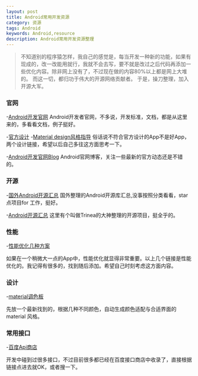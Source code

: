 ```yaml
---
layout: post
title: Android常用开发资源
category: 资源
tags: Android
keywords: Android,resource
description: Android常用开发资源整理
---
```


> 不知道别的程序猿怎样，我自己的感觉是，每当开发一种新的功能，如果有现成的，改一改能用就行，我就不会去写，要不就是改过之后代码再添加一些优化内容。除非网上没有了，不过现在做的内容80%以上都是网上大堆的。  而这一切，都归功于伟大的开源网络贡献者。 于是，操刀整理，加入开源大军。

### 官网
-<a href="http://developer.android.com/index.html">Android开发官网</a>
Android开发者官网，不多说，开发标准，文档，都是从这里来的，多看看文档，例子挺好。 

-<a href="http://developer.android.com/design/index.html">官方设计</a>
-<a href="http://www.google.com/design/spec/material-design/introduction.html">Material design风格指导</a>
俗话说不符合官方设计的App不是好App，两个设计链接，希望以后自己多往这方面思考一下。

-<a href="http://android-developers.blogspot.com/">Android开发官网Blog</a>
Android官网博客，关注一些最新的官方动态还是不错的。

### 开源
-<a href="http://android-arsenal.com/">国外Android开源汇总</a>
国外整理的Android开源库汇总,没事按照分类看看，star点项目for 工作，挺好。

-<a href="https://github.com/Trinea/android-open-project">Android开源汇总</a>
这里有个叫做Trinea的大神整理的开源项目，挺全乎的。

### 性能

-<a href="http://www.trinea.cn/android/android-performance-demo/">性能优化几种方案</a>

如果在一个稍微大一点的App中，性能优化就显得非常重要。以上几个链接是性能优化的。我记得有很多的，找到随后添加。希望自己时刻考虑这方面内容。

### 设计

-<a href="https://www.materialpalette.com/">material调色板</a>

先放一个最新找到的，根据几种不同颜色，自动生成颜色适配与合适界面的material 风格。 

### 常用接口
-<a href="http://apistore.baidu.com/">百度Api商店</a>

开发中碰到过很多接口，不过目前很多都已经在百度接口商店中收录了，直接根据链接点进去就OK，或者搜一下。






